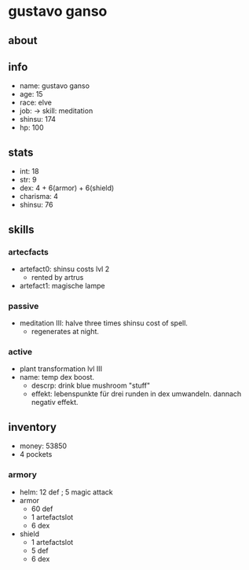# gustavo ganso

## about

## info

* name: gustavo ganso
* age: 15
* race: elve
* job: -> skill: meditation
* shinsu: 174
* hp: 100

## stats

* int: 18
* str: 9
* dex: 4 + 6(armor) + 6(shield)
* charisma: 4
* shinsu: 76

## skills

### artecfacts

* artefact0: shinsu costs lvl 2
  * rented by artrus
* artefact1: magische lampe

### passive

* meditation III: halve three times shinsu cost of spell.
  * regenerates at night.

### active

* plant transformation lvl III
* name: temp dex boost.
  * descrp: drink blue mushroom "stuff"
  * effekt: lebenspunkte für drei runden in dex umwandeln. dannach negativ effekt. 

## inventory

* money: 53850
* 4 pockets

### armory 

* helm: 12 def ; 5 magic attack
* armor
  * 60 def
  * 1 artefactslot
  * 6 dex
* shield 
  * 1 artefactslot
  * 5 def
  * 6 dex
